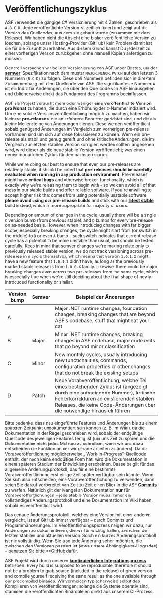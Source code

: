 # Veröffentlichungszyklus

ASF verwendet die gängige C# Versionierung mit 4 Zahlen, geschrieben als `A.B.C.D`. Jede veröffentlichte Version ist zeitlich fixiert und zeigt auf die Version des Quellcodes, aus dem sie gebaut wurde (zusammen mit dem Release). Wir haben nicht die Absicht eine bisher veröffentlichte Version zu löschen, solange unser Hosting-Provider (GitHub) kein Problem damit hat sie für die Zukunft zu erhalten. Aus diesem Grund kannst Du jederzeit zu einer vorherigen Version zurückgehen ohne manuell Kopien anfertigen zu müssen.

Generell versuchen wir bei der Versionierung von ASF unser Bestes, um der **[semver](https://semver.org)**-Spezifikation nach dem muster `MAJOR.MINOR.PATCH` auf den letzten 3 Nummern (`B.C.D`) zu folgen. Diese drei Nummern befinden sich in direktem Zusammenhang mit dem Quellcode von ASF. Die signifikanteste Nummer `A` ist ein Indiz für Änderungen, die über den Quellcode von ASF hinausgehen und üblicherweise direkt das Fundament des Programms beeinflussen.

ASF als Projekt versucht mehr oder weniger **eine veröffentlichte Version pro Monat** zu haben, die durch eine Erhöhung der `C`-Nummer indiziert wird. Um eine solche Versionsveröffentlichung möglich zu machen, haben wir kleinere **pre-releases**, die an erfahrene Benutzer gerichtet sind, und die als kleine Meilensteine von Änderungen dienen. Diese werden veröffentlicht sobald genügend Änderungen im Vergleich zum vorherigen pre-release vorhanden sind um sich auf diese fokussieren zu können. Wenn ein pre-release als stabil und genug gereift und ohne kritische Änderungen, die im Vergleich zur letzten stabilen Version korrigiert werden sollten, angesehen wird, wird dieser als die neue stabile Version veröffentlicht; was einen neuen monatlichen Zyklus für den nächsten startet.

While we're doing our best to ensure that even our pre-releases are relatively stable, it should be noted that **pre-releases should be carefully evaluated when running in any production environment**. Pre-releases might have **critical bugs** and otherwise broken functionality, which is exactly why we're releasing them to begin with - so we can avoid all of that mess in our stable builds and offer reliable software. If you're unwilling to accept higher risk that comes from using potentially unstable software, **please avoid using our pre-release builds** and stick with our **[latest stable](https://github.com/JustArchiNET/ArchiSteamFarm/releases/latest)** build instead, which is more appropriate for majority of users.

Depending on amount of changes in the cycle, usually there will be a single `C` version bump (from previous stable), and `D` bumps for every pre-release on as-needed basis. However, when introducing changes with far bigger scope, especially breaking changes, the cycle might start from (or switch in the middle) to `B` or even `A` bump - such switch indicates that current release cycle has a potential to be more unstable than usual, and should be tested carefully. Keep in mind that semver changes we're making relate only to previously released stable version, we do not track versioning across pre-releases in a cycle themselves, which means that version `1.0.1.2` might have a new feature that `1.0.1.1` didn't have, as long as the previously marked stable release is from `1.0.0.X` family. Likewise, there could be major breaking changes even across two pre-releases from the same cycle, which is especially true when we're still deciding about the final shape of newly-introduced functionality or similar.

| Version bump | Semver | Beispiel der Änderungen                                                                                                                                                                                                                         |
| ------------ | ------ | ----------------------------------------------------------------------------------------------------------------------------------------------------------------------------------------------------------------------------------------------- |
| A            |        | Major .NET runtime changes, foundation changes, breaking changes that are beyond ASF's codebase, stuff that might eat your cat                                                                                                                  |
| B            | Major  | Minor .NET runtime changes, breaking changes in ASF codebase, major code edits that go beyond minor classification                                                                                                                              |
| C            | Minor  | New monthly cycles, usually introducing new functionalities, commands, configuration properties or other changes that do not break the existing setups                                                                                          |
| D            | Patch  | Neue Vorabveröffentlichung, welche Teil eines bestehenden Zyklus ist (angezeigt durch eine aufsteigende Nummer), kritische Fehlerkorrekturen an existierenden stabilen Releases, die keine Code-Änderungen über die notwendige hinaus einführen |

Bitte bedenke, dass neu eingeführte Features und Änderungen bis zu einem späteren Zeitpunkt undokumentiert sein können (z. B. im Wiki), da die Dokumentation in der Regel geschrieben wird, sobald der endgültige Quellcode des jeweiligen Features fertig ist (um uns Zeit zu sparen und die Dokumentation nicht jedes Mal neu zu schreiben, wenn wir uns dazu entscheiden die Funktion an der wir gerade arbeiten zu ändern). Da die Vorabveröffentlichung möglicherweise „ Work-in-Progress“-Quellcode enthält, der noch keine endgültige Form hat, wird die Dokumentation in einem späteren Stadium der Entwicklung erscheinen. Dasselbe gilt für das allgemeine Änderungsprotokoll, das für eine bestimmte Vorabveröffentlichung erst einige Zeit später verfügbar sein könnte. Wenn Sie sich also entscheiden, eine Vorabveröffentlichung zu verwenden, dann seien Sie darauf vorbereitet von Zeit zu Zeit einen Blick in die ASF **[Commits](https://github.com/JustArchiNET/ArchiSteamFarm/commits/main)** zu werfen. Natürlich gilt der Mangel an Dokumentation **nur** für Vorabveröffentlichungen – jede stabile Version muss immer ein vollständiges Änderungsprotokoll und eine Dokumentation im Wiki haben, sobald es veröffentlicht wird.

Das genaue Änderungsprotokoll, welches eine Version mit einer anderen vergleicht, ist auf GitHub immer verfügbar – durch Commits und Programmänderungen. Im Veröffentlichungsprozess neigen wir dazu, nur Änderungen zu dokumentieren, die wir für wichtig halten, zwischen der letzten stabilen und aktuellen Version. Solch ein kurzes Änderungsprotokoll ist nie vollständig. Wenn Sie also jede Änderung sehen möchten, die zwischen den Versionen passiert ist (etwa unsere Abhängigkeits-Upgrades) – benutzen Sie bitte **[GitHub](https://github.com/JustArchiNET/ArchiSteamFarm/compare) dafür.</p>

ASF Projekt wird durch unseren **[kontinuierlichen Integrationsprozess](https://github.com/JustArchiNET/ArchiSteamFarm/actions)** betrieben. Every build is supposed to be reproducible, therefore it should not be a problem to grab source (included in the release) of given version and compile yourself receiving the same result as the one available through our precompiled binaries. Wir vermeiden typischerweise selbst das Kompilieren von Veröffentlichungen; solange die Systeme operativ sind, stammen die veröffentlichten Binärdateien direkt aus unserem CI-Prozess.